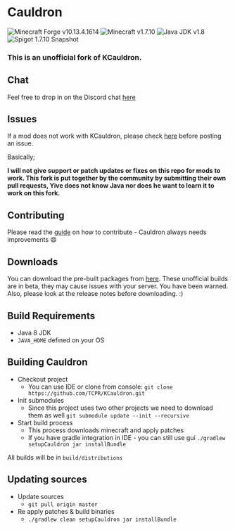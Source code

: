 # Cauldron 

![Minecraft Forge v10.13.4.1614][forge]
![Minecraft v1.7.10][mc]
![Java JDK v1.8][java]
![Spigot 1.7.10 Snapshot ][spigot]

### This is an unofficial fork of KCauldron.

## Chat

Feel free to drop in on the Discord chat [here](https://discord.gg/0VmBoNh2sE2t5yKh)

## Issues

If a mod does not work with KCauldron, please check [here](https://github.com/TCPR/Fixes) before posting an issue.

Basically;

**I will not give support or patch updates or fixes on this repo for mods to work. This fork is put together by the community by submitting their own pull requests, Yive does not know Java nor does he want to learn it to work on this fork.**

## Contributing

Please read the [guide](https://github.com/TCPR/KCauldron/blob/master/CONTRIBUTING.md) on how to contribute - Cauldron always needs improvements :smile: 

## Downloads
You can download the pre-built packages from [here](https://tcpr.ca/downloads/kcauldron). 
These unofficial builds are in beta, they may cause issues with your server. You have been warned.
Also, please look at the release notes before downloading. :)


## Build Requirements
* Java 8 JDK
* `JAVA_HOME` defined on your OS

## Building Cauldron
* Checkout project
  * You can use IDE or clone from console:
  `git clone https://github.com/TCPR/KCauldron.git`
* Init submodules
  * Since this project uses two other projects we need to download them as well
  `git submodule update --init --recursive`
* Start build process
  * This process downloads minecraft and apply patches
  * If you have gradle integration in IDE - you can still use gui
  `./gradlew setupCauldron jar installBundle`

All builds will be in `build/distributions`
  
## Updating sources
* Update sources
  * `git pull origin master`
* Re apply patches & build binaries
  * `./gradlew clean setupCauldron jar installBundle`

[forge]: https://img.shields.io/badge/Minecraft%20Forge-v10.13.4.1614-green.svg "Minecraft Forge v10.13.4.1614"
[mc]: https://img.shields.io/badge/Minecraft-v1.7.10-green.svg "Minecraft 1.7.10"
[java]: https://img.shields.io/badge/Java%20JDK-v1.8-blue.svg "Java JDK 8"
[spigot]: https://img.shields.io/badge/Spigot-v1.7.10--R0.1--SNAPSHOT-lightgrey.svg "Spigot R0.1 Snapshot"
